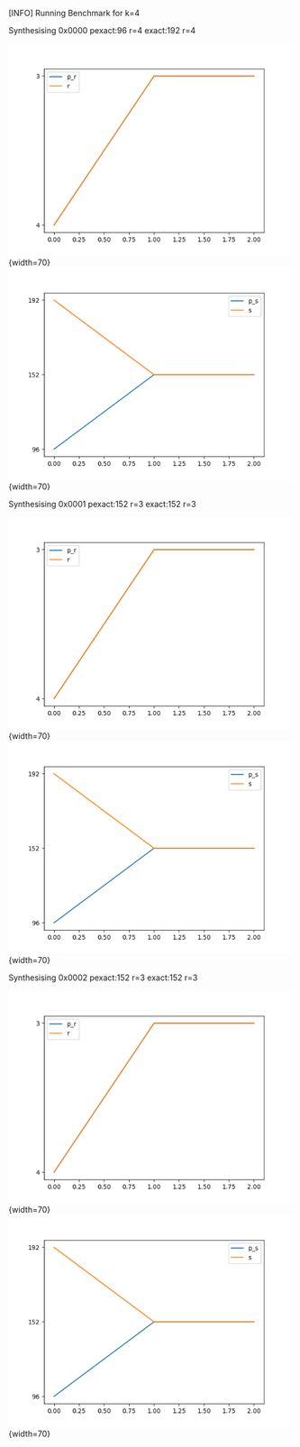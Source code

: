 [INFO] Running Benchmark for k=4

Synthesising 0x0000 pexact:96 r=4 exact:192 r=4

![Bench_1](benchmark_r.png){width=70} ![Bench_2](benchmark_s.png){width=70}

Synthesising 0x0001 pexact:152 r=3 exact:152 r=3

![Bench_1](benchmark_r.png){width=70} ![Bench_2](benchmark_s.png){width=70}

Synthesising 0x0002 pexact:152 r=3 exact:152 r=3

![Bench_1](benchmark_r.png){width=70} ![Bench_2](benchmark_s.png){width=70}

